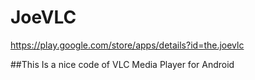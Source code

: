 JoeVLC
======

https://play.google.com/store/apps/details?id=the.joevlc

##This Is a nice code of VLC Media Player for Android
